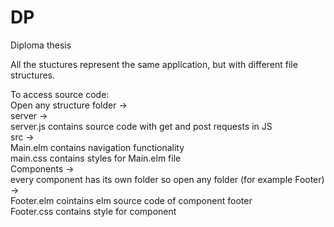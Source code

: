 # DP
 Diploma thesis


All the stuctures represent the same application, but with different file structures.

To access source code:  
	Open any structure folder ->  
		server ->  
			server.js contains source code with get and post requests in JS  
		src ->  
			Main.elm contains navigation functionality  
			main.css contains styles for Main.elm file  
			Components ->  
				every component has its own folder so open any folder (for example Footer) ->  
					Footer.elm cointains elm source code of component footer  
					Footer.css contains style for component  
